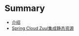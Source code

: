 # Summary

* [介绍](README.md)
* [Spring Cloud Zuul集成静态资源](spring-cloud-zuul-integrate-static-resource.md)

